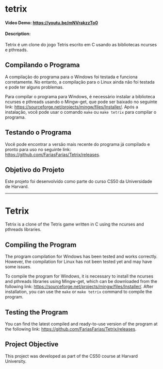 # tetrix
#### Video Demo:  https://youtu.be/mNVrakzzTo0
#### Description:

Tetrix é um clone do jogo Tetris escrito em C usando as bibliotecas ncurses e pthreads.

## Compilando o Programa

A compilação do programa para o Windows foi testada e funciona corretamente. No entanto, a compilação para o Linux ainda não foi testada e pode ter alguns problemas.

Para compilar o programa para Windows, é necessário instalar a biblioteca ncurses e pthreads usando o Mingw-get, que pode ser baixado no seguinte link: https://sourceforge.net/projects/mingw/files/Installer/. Após a instalação, você pode usar o comando `make` ou `make tetrix` para compilar o programa.

## Testando o Programa

Você pode encontrar a versão mais recente do programa já compilado e pronto para uso no seguinte link: https://github.com/FariasFarias/Tetrix/releases.

## Objetivo do Projeto

Este projeto foi desenvolvido como parte do curso CS50 da Universidade de Harvard.


---

# Tetrix

Tetrix is a clone of the Tetris game written in C using the ncurses and pthreads libraries.

## Compiling the Program

The program compilation for Windows has been tested and works correctly. However, the compilation for Linux has not been tested yet and may have some issues.

To compile the program for Windows, it is necessary to install the ncurses and pthreads libraries using Mingw-get, which can be downloaded from the following link: https://sourceforge.net/projects/mingw/files/Installer/. After installation, you can use the `make` or `make tetrix` command to compile the program.

## Testing the Program

You can find the latest compiled and ready-to-use version of the program at the following link: https://github.com/FariasFarias/Tetrix/releases.

## Project Objective

This project was developed as part of the CS50 course at Harvard University.


[def]: ttps://youtu.be/mNVrakzzTo